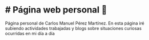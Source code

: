 # # Página web personal :thought_balloon:

Página personal de Carlos Manuel Pérez Martínez. En esta página iré subiendo actividades trabajadas y blogs sobre situaciones curiosas ocurridas en mi día a día

